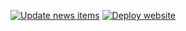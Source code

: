 [![Update news items](https://github.com/Sprootsy/yfeeder/actions/workflows/update_news_schedule.yml/badge.svg)](https://github.com/Sprootsy/yfeeder/actions/workflows/update_news_schedule.yml) [![Deploy website](https://github.com/Sprootsy/yfeeder/actions/workflows/deploy_website.yml/badge.svg)](https://github.com/Sprootsy/yfeeder/actions/workflows/deploy_website.yml)
